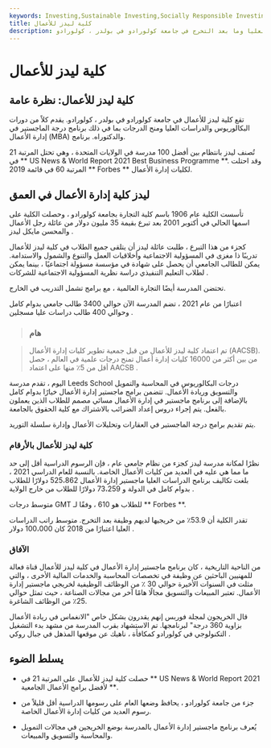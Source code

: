 ```yaml
---
keywords: Investing,Sustainable Investing,Socially Responsible Investing
title: كلية ليدز للأعمال
description: تقدم كلية ليدز للأعمال شهادات الدراسات العليا وما بعد التخرج في جامعة كولورادو في بولدر ، كولورادو.
---
```


# كلية ليدز للأعمال
## كلية ليدز للأعمال: نظرة عامة

تقع كلية ليدز للأعمال في جامعة كولورادو في بولدر ، كولورادو. يقدم كلاً من دورات البكالوريوس والدراسات العليا ومنح الدرجات بما في ذلك برنامج درجة الماجستير في إدارة الأعمال (MBA) والدكتوراه. برنامج.

تُصنف ليدز بانتظام بين أفضل 100 مدرسة في الولايات المتحدة ، وهي تحتل المرتبة 21 في ** US News & World Report 2021 Best Business Programme **. وقد احتلت المرتبة 60 في قائمة 2019 ** Forbes ** لكليات إدارة الأعمال.

## ليدز كلية إدارة الأعمال في العمق

تأسست الكلية عام 1906 باسم كلية التجارة بجامعة كولورادو ، وحصلت الكلية على اسمها الحالي في أكتوبر 2001 بعد تبرع بقيمة 35 مليون دولار من عائلة رجل الأعمال والمحسن مايكل ليدز .

كجزء من هذا التبرع ، طلبت عائلة ليدز أن يتلقى جميع الطلاب في كلية ليدز للأعمال تدريبًا ذا مغزى في المسؤولية الاجتماعية وأخلاقيات العمل والتنوع والشمول والاستدامة. يمكن للطالب الجامعي أن يحصل على شهادة في مؤسسة مسؤولة اجتماعيًا ، بينما يمكن لطلاب التعليم التنفيذي دراسة نظرية المسؤولية الاجتماعية للشركات .

تحتضن المدرسة أيضًا التجارة العالمية ، مع برامج تشمل التدريب في الخارج.

اعتبارًا من عام 2021 ، تضم المدرسة الآن حوالي 3400 طالب جامعي بدوام كامل وحوالي 400 طالب دراسات عليا مسجلين .

> ### هام

> تم اعتماد كلية ليدز للأعمال من قبل جمعية تطوير كليات إدارة الأعمال (AACSB). من بين أكثر من 16000 كليات إدارة أعمال تمنح درجات علمية في العالم ، حصل أقل من 5٪ منها على اعتماد AACSB .

>

اليوم ، تقدم مدرسة Leeds School درجات البكالوريوس في المحاسبة والتمويل والتسويق وريادة الأعمال. تتضمن برامج ماجستير إدارة الأعمال خيارًا بدوام كامل بالإضافة إلى برنامج ماجستير في إدارة الأعمال مسائي مصمم للطلاب الذين يعملون بالفعل. يتم إجراء دروس إعداد الضرائب بالاشتراك مع كلية الحقوق بالجامعة.

يتم تقديم برامج درجة الماجستير في العقارات وتحليلات الأعمال وإدارة سلسلة التوريد.

### كلية ليدز للأعمال بالأرقام

نظرًا لمكانة مدرسة ليدز كجزء من نظام جامعي عام ، فإن الرسوم الدراسية أقل إلى حد ما مما هي عليه في العديد من كليات الأعمال الخاصة. بالنسبة للعام الدراسي 2021 ، بلغت تكاليف برنامج الدراسات العليا ماجستير إدارة الأعمال 525،862 دولارًا للطلاب بدوام كامل في الدولة و 73،259 دولارًا للطلاب من خارج الولاية .

متوسط درجات GMT للطلاب هو 610 ، وفقًا لـ ** Forbes **.

تقدر الكلية أن 53.9٪ من خريجيها لديهم وظيفة بعد التخرج. متوسط راتب الدراسات العليا اعتبارًا من 2018 كان 100،000 دولار .

### الآفاق

من الناحية التاريخية ، كان برنامج ماجستير إدارة الأعمال في كلية ليدز للأعمال قناة فعالة للمهنيين الباحثين عن وظيفة في تخصصات المحاسبة والخدمات المالية الأخرى ، والتي مثلت في السنوات الأخيرة حوالي 30 ٪ من الوظائف الوظيفية لخريجي ماجستير إدارة الأعمال. تعتبر المبيعات والتسويق مجالًا هامًا آخر من مجالات الصناعة ، حيث تمثل حوالي 25٪ من الوظائف الشاغرة.

قال الخريجون لمجلة فوربس إنهم يقدرون بشكل خاص "الانغماس في ريادة الأعمال بزاوية 360 درجة" لبرنامجها. تم الاستشهاد بقرب المدرسة من مشهد بدء التشغيل التكنولوجي في كولورادو كمكافأة ، ناهيك عن موقعها المذهل في جبال روكي .

## يسلط الضوء

- حصلت كلية ليدز للأعمال على المرتبة 21 في ** US News & World Report 2021 لأفضل برامج الأعمال الجامعية **.

- جزء من جامعة كولورادو ، يحافظ وضعها العام على رسومها الدراسية أقل قليلاً من رسوم العديد من كليات إدارة الأعمال الخاصة.

- يُعرف برنامج ماجستير إدارة الأعمال بالمدرسة بوضع الخريجين في مجالات التمويل والمحاسبة والتسويق والمبيعات.

